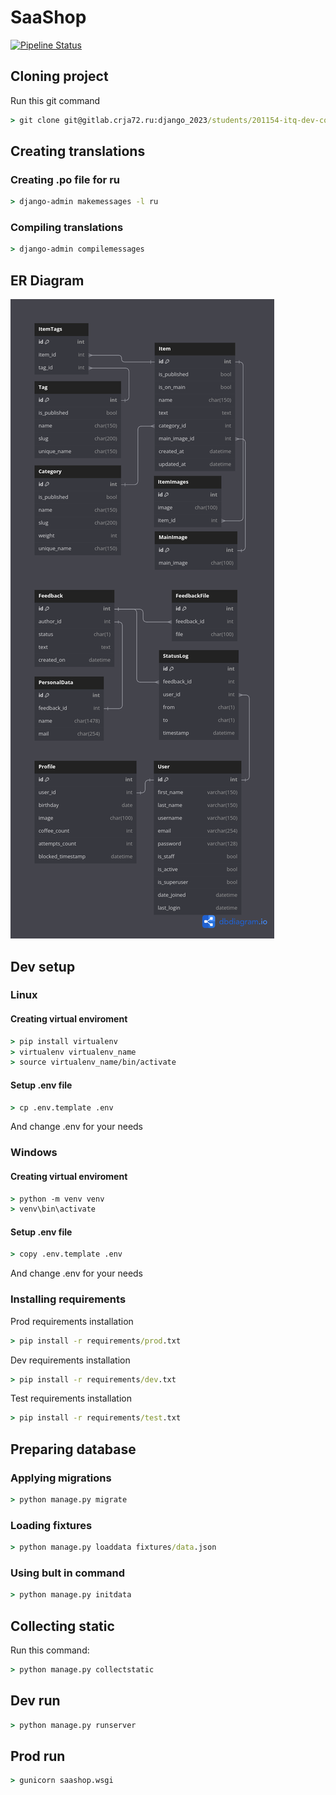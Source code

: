 # SaaShop

[![Pipeline Status](https://gitlab.crja72.ru/django_2023/students/201154-itq-dev-course-967/badges/main/pipeline.svg)](https://gitlab.crja72.ru/django_2023/students/201154-itq-dev-course-967/-/pipelines)

## Cloning project

Run this git command

```cmd
> git clone git@gitlab.crja72.ru:django_2023/students/201154-itq-dev-course-967.git
```

## Creating translations

### Creating .po file for ru

```cmd
> django-admin makemessages -l ru
```

### Compiling translations

```cmd
> django-admin compilemessages
```

## ER Diagram

![ER diagram](ER.jpg)

## Dev setup

### Linux

#### Creating virtual enviroment

```cmd
> pip install virtualenv
> virtualenv virtualenv_name
> source virtualenv_name/bin/activate
```

#### Setup .env file

```cmd
> cp .env.template .env
```

And change .env for your needs

### Windows

#### Creating virtual enviroment

```cmd
> python -m venv venv
> venv\bin\activate
```

#### Setup .env file

```cmd
> copy .env.template .env
```

And change .env for your needs

### Installing requirements

Prod requirements installation

```cmd
> pip install -r requirements/prod.txt
```

Dev requirements installation

```cmd
> pip install -r requirements/dev.txt
```

Test requirements installation

```cmd
> pip install -r requirements/test.txt
```

## Preparing database

### Applying migrations

```cmd
> python manage.py migrate
```

### Loading fixtures

```cmd
> python manage.py loaddata fixtures/data.json
```

### Using bult in command

```cmd
> python manage.py initdata
```

## Collecting static

Run this command:

```cmd
> python manage.py collectstatic
```

## Dev run

```cmd
> python manage.py runserver
```

## Prod run

```cmd
> gunicorn saashop.wsgi
```
